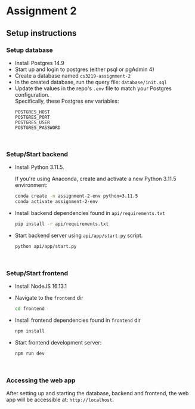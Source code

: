 # Assignment 2

## Setup instructions

### Setup database
- Install Postgres 14.9
- Start up and login to postgres (either psql or pgAdmin 4)
- Create a database named `cs3219-assignment-2`
- In the created database, run the query file: `database/init.sql`
- Update the values in the repo's `.env` file to match your Postgres configuration. \
  Specifically, these Postgres env variables:
  ```properties
  POSTGRES_HOST
  POSTGRES_PORT
  POSTGRES_USER
  POSTGRES_PASSWORD
  ```

<br>

### Setup/Start backend
- Install Python 3.11.5.

  If you're using Anaconda, create and activate a new Python 3.11.5 environment:
  ```bash
  conda create -n assignment-2-env python=3.11.5
  conda activate assignment-2-env
  ```

- Install backend dependencies found in `api/requirements.txt`

  ```bash
  pip install -r api/requirements.txt
  ```

- Start backend server using `api/app/start.py` script.

  ```bash
  python api/app/start.py
  ```

<br>

### Setup/Start frontend
- Install NodeJS 16.13.1

- Navigate to the `frontend` dir

  ```bash
  cd frontend
  ```

- Install frontend dependencies found in `frontend` dir

  ```bash
  npm install
  ```
 
- Start frontend development server:

  ```bash
  npm run dev
  ```

<br>

### Accessing the web app
After setting up and starting the database, backend and frontend, the web app will be accessible at: `http://localhost`.
